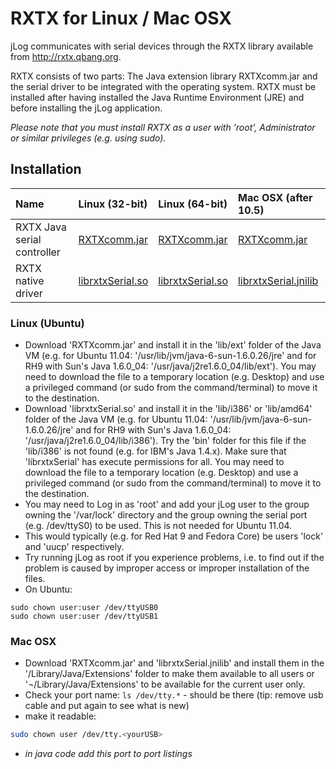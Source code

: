 # RXTX for Linux / Mac OSX
jLog communicates with serial devices through the RXTX library available from http://rxtx.qbang.org. 


RXTX consists of two parts: The Java extension library RXTXcomm.jar and the serial driver to be integrated with the operating system.
RXTX must be installed after having installed the Java Runtime Environment (JRE) and before installing the jLog application.


*Please note that you must install RXTX as a user with 'root', Administrator or similar privileges (e.g. using sudo).*

## Installation  


| Name | Linux (32-bit) | Linux (64-bit) | Mac OSX (after 10.5) |
|:----|:----|:----|:---|
|RXTX Java serial controller	| [RXTXcomm.jar](32bit/RXTXcomm.jar)	| [RXTXcomm.jar](64bit/RXTXcomm.jar) |[RXTXcomm.jar](mac/RXTXcom.jar)|
|RXTX native driver 	|[librxtxSerial.so](32bit/librxtxSerial.so)|[librxtxSerial.so](64bitlibrxtxSerial.so)  | [librxtxSerial.jnilib](mac/librxtxSerial.jnilib)|



### Linux (Ubuntu)
- Download 'RXTXcomm.jar' and install it in the 'lib/ext' folder of the Java VM (e.g. for Ubuntu 11.04: '/usr/lib/jvm/java-6-sun-1.6.0.26/jre' and for RH9 with Sun's Java 1.6.0_04: '/usr/java/j2re1.6.0_04/lib/ext'). 
You may need to download the file to a temporary location (e.g. Desktop) and use a privileged command (or sudo from the command/terminal) to move it to the destination.
- Download 'librxtxSerial.so' and install it in the 'lib/i386' or 'lib/amd64' folder of the Java VM (e.g. for Ubuntu 11.04: '/usr/lib/jvm/java-6-sun-1.6.0.26/jre' and for RH9 with Sun's Java 1.6.0_04: '/usr/java/j2re1.6.0_04/lib/i386'). Try the 'bin' folder for this file if the 'lib/i386' is not found (e.g. for IBM's Java 1.4.x). Make sure that 'librxtxSerial' has execute permissions for all. You may need to download the file to a temporary location (e.g. Desktop) and use a privileged command (or sudo from the command/terminal) to move it to the destination.
- You may need to Log in as 'root' and add your jLog user to the group owning the '/var/lock' directory and the group owning the serial port (e.g. /dev/ttyS0) to be used. This is not needed for Ubuntu 11.04.
- This would typically (e.g. for Red Hat 9 and Fedora Core) be users 'lock' and 'uucp' respectively.
- Try running jLog as root if you experience problems, i.e. to find out if the problem is caused by improper access or improper installation of the files.
- On Ubuntu: 

```$bash
sudo chown user:user /dev/ttyUSB0
sudo chown user:user /dev/ttyUSB1
```


### Mac OSX
- Download 'RXTXcomm.jar' and 'librxtxSerial.jnilib' and install them in the '/Library/Java/Extensions' folder to make them available to all users or '¬/Library/Java/Extensions' to be available for the current user only. 
- Check your port name: `ls /dev/tty.*` - should be there (tip: remove usb cable and put again to see what is new)
- make it readable: 
```bash
sudo chown user /dev/tty.<yourUSB>
```
- *in java code add this port to port listings*

